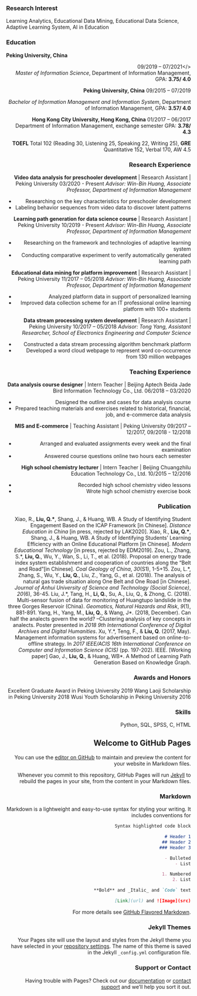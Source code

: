 ### Research Interest
Learning Analytics, Educational Data Mining, Educational Data Science, Adaptive Learning System, AI in Education

### Education
**Peking University, China** <div style="text-align: right">09/2019 – 07/2021</>  
_Master of Information Science_, Department of Information Management, GPA: **3.75/ 4.0**

**Peking University, China**                                                                        09/2015 – 07/2019

_Bachelor of Information Management and Information System_, Department of Information Management, GPA: **3.57/ 4.0**

**Hong Kong City University, Hong Kong, China**                                                     01/2017 – 06/2017
Department of Information Management, exchange semester GPA: **3.78/ 4.3**

**TOEFL** Total 102 (Reading 30, Listening 25, Speaking 22, Writing 25), **GRE** Quantitative 152, Verbal 170, AW 4.5

### Research Experience
**Video data analysis for preschooler development** | Research Assistant | Peking University        03/2020 - Present
_Advisor: Win-Bin Huang, Associate Professor, Department of Information Management_
- Researching on the key characteristics for preschooler development
- Labeling behavior sequences from video data to discover latent patterns

**Learning path generation for data science course** | Research Assistant | Peking University       10/2019 - Present
_Advisor: Win-Bin Huang, Associate Professor, Department of Information Management_
- Researching on the framework and technologies of adaptive learning system
- Conducting comparative experiment to verify automatically generated learning path

**Educational data mining for platform improvement** | Research Assistant | Peking University       11/2017 – 05/2018
_Advisor: Win-Bin Huang, Associate Professor, Department of Information Management_
- Analyzed platform data in support of personalized learning
- Improved data collection scheme for an IT professional online learning platform with 100+ students

**Data stream processing system development** | Research Assistant | Peking University              10/2017 – 05/2018
_Advisor: Tong Yang, Assistant Researcher, School of Electronics Engineering and Computer Science_
- Constructed a data stream processing algorithm benchmark platform
- Developed a word cloud webpage to represent word co-occurrence from 130 million webpages

### Teaching Experience
**Data analysis course designer** | Intern Teacher | Beijing Aptech Beida Jade Bird Information Technology Co., Ltd.	06/2018 – 03/2020
- Designed the outline and cases for data analysis course
-	Prepared teaching materials and exercises related to historical, financial, job, and e-commerce data analysis

**MIS and E-commerce** | Teaching Assistant | Peking University                    09/2017 – 12/2017, 09/2018 - 12/2018
- Arranged and evaluated assignments every week and the final examination
- Answered course questions online two hours each semester

**High school chemistry lecturer** | Intern Teacher | Beijing Chuangzhilu Education Technology Co., Ltd.              10/2015 – 12/2016
- Recorded high school chemistry video lessons
- Wrote high school chemistry exercise book

### Publication
Xiao, R., **Liu, Q.\***, Shang, J., & Huang, WB. A Study of Identifying Student Engagement Based on the ICAP Framework \[in Chinese\]. _Distance Education in China_ \[in press, rejected by LAK2020\].
Xiao, R., **Liu, Q.\***, Shang, J., & Huang, WB. A Study of Identifying Students’ Learning Efficiency with an Online Educational Platform \[in Chinese\]. _Modern Educational Technology_ \[in press, rejected by EDM2019\].
Zou, L., Zhang, S.\*, **Liu, Q.**, Wu, Y., Wan, S., Li, T., et al. (2018). Proposal on energy trade index system establishment and cooperation of countries along the “Belt and Road”\[in Chinese\]. _Coal Geology of China_, _30_(S1), 1-5+15.
Zou, L.\*, Zhang, S., Wu, Y., **Liu, Q.**, Liu, Z., Yang, G., et al. (2018). The analysis of natural gas trade situation along One Belt and One Road \[in Chinese\]. _Journal of Anhui University of Science and Technology (Social Science)_, _20_(6), 36-45.
Liu, J.\*, Tang, H., **Li, Q.**, Su, A., Liu, Q., & Zhong, C. (2018). Multi-sensor fusion of data for monitoring of Huangtupo landslide in the three Gorges Reservoir (China). _Geomatics, Natural Hazards and Risk_, _9_(1), 881-891.
Yang, H., Yang, M., **Liu, Q.**, & Wang, J\*. (2018, December). Can half the analects govern the world? –Clustering analysis of key concepts in analects. Poster presented in _2018 9th International Conference of Digital Archives and Digital Humanities_.
Xu, Y.\*, Teng, F., & **Liu, Q**. (2017, May). Management information systems for advertisement based on online-to-offline strategy. In _2017 IEEE/ACIS 16th International Conference on Computer and Information Science (ICIS)_ (pp. 197-202). IEEE.
\[Working paper\] Gao, J., **Liu, Q.**, & Huang, WB\*. A Method of Learning Path Generation Based on Knowledge Graph.

### Awards and Honors
Excellent Graduate Award in Peking University                                                                   2019
Wang Laoji Scholarship in Peking University                                                                     2018
Wusi Youth Scholarship in Peking University                                                                     2016

### Skills
Python, SQL, SPSS, C, HTML


## Welcome to GitHub Pages

You can use the [editor on GitHub](https://github.com/sophielqh/sophielqh.github.io/edit/master/index.md) to maintain and preview the content for your website in Markdown files.

Whenever you commit to this repository, GitHub Pages will run [Jekyll](https://jekyllrb.com/) to rebuild the pages in your site, from the content in your Markdown files.

### Markdown

Markdown is a lightweight and easy-to-use syntax for styling your writing. It includes conventions for

```markdown
Syntax highlighted code block

# Header 1
## Header 2
### Header 3

- Bulleted
- List

1. Numbered
2. List

**Bold** and _Italic_ and `Code` text

[Link](url) and ![Image](src)
```

For more details see [GitHub Flavored Markdown](https://guides.github.com/features/mastering-markdown/).

### Jekyll Themes

Your Pages site will use the layout and styles from the Jekyll theme you have selected in your [repository settings](https://github.com/sophielqh/sophielqh.github.io/settings). The name of this theme is saved in the Jekyll `_config.yml` configuration file.

### Support or Contact

Having trouble with Pages? Check out our [documentation](https://docs.github.com/categories/github-pages-basics/) or [contact support](https://github.com/contact) and we’ll help you sort it out.

